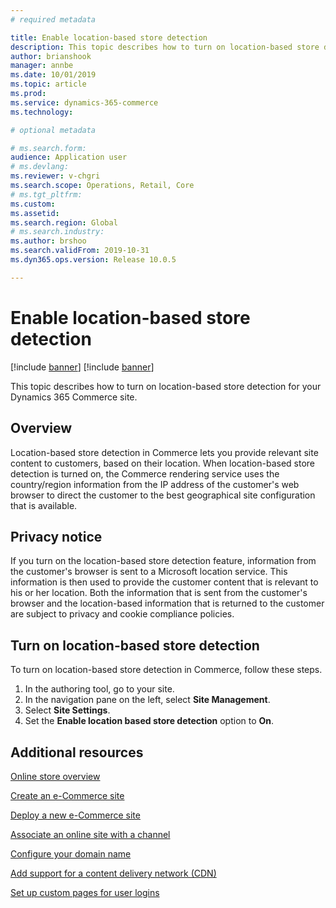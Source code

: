```yaml
---
# required metadata

title: Enable location-based store detection
description: This topic describes how to turn on location-based store detection for your Dynamics 365 Commerce site.
author: brianshook
manager: annbe
ms.date: 10/01/2019
ms.topic: article
ms.prod: 
ms.service: dynamics-365-commerce
ms.technology: 

# optional metadata

# ms.search.form: 
audience: Application user
# ms.devlang: 
ms.reviewer: v-chgri
ms.search.scope: Operations, Retail, Core
# ms.tgt_pltfrm: 
ms.custom: 
ms.assetid: 
ms.search.region: Global
# ms.search.industry: 
ms.author: brshoo
ms.search.validFrom: 2019-10-31
ms.dyn365.ops.version: Release 10.0.5

---
```

# Enable location-based store detection

[!include [banner](includes/preview-banner.md)]
[!include [banner](includes/banner.md)]

This topic describes how to turn on location-based store detection for your Dynamics 365 Commerce site.

## Overview

Location-based store detection in Commerce lets you provide relevant site content to customers, based on their location. When location-based store detection is turned on, the Commerce rendering service uses the country/region information from the IP address of the customer's web browser to direct the customer to the best geographical site configuration that is available.

## Privacy notice

If you turn on the location-based store detection feature, information from the customer's browser is sent to a Microsoft location service. This information is then used to provide the customer content that is relevant to his or her location. Both the information that is sent from the customer's browser and the location-based information that is returned to the customer are subject to privacy and cookie compliance policies.

## Turn on location-based store detection

To turn on location-based store detection in Commerce, follow these steps.

1. In the authoring tool, go to your site.
1. In the navigation pane on the left, select **Site Management**.
1. Select **Site Settings**.
1. Set the **Enable location based store detection** option to **On**.

## Additional resources

[Online store overview](online-store-overview.md)

[Create an e-Commerce site](create-ecommerce-site.md)

[Deploy a new e-Commerce site](deploy-ecommerce-site.md)

[Associate an online site with a channel](associate-site-online-store.md)

[Configure your domain name](configure-your-domain-name.md)

[Add support for a content delivery network (CDN)](add-cdn-support.md)

[Set up custom pages for user logins](custom-pages-user-logins.md)
